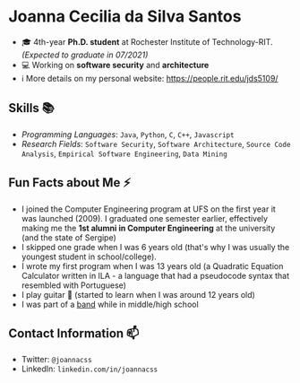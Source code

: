 # Joanna Cecilia da Silva Santos

<!--
**ceciliajoanna/ceciliajoanna** is a ✨ _special_ ✨ repository because its `README.md` (this file) appears on your GitHub profile.

Here are some ideas to get you started:

- 🔭 I’m currently working on ...
- 🌱 I’m currently learning ...
- 👯 I’m looking to collaborate on ...
- 🤔 I’m looking for help with ...
- 💬 Ask me about ...
- 📫 How to reach me: ...
- 😄 Pronouns: ...
- ⚡ Fun fact: ...
-->


- 🎓  4th-year **Ph.D. student** at Rochester Institute of Technology-RIT. *(Expected to graduate in 07/2021)*
- 💻  Working on **software security** and **architecture**
- ℹ️  More details on my personal website: https://people.rit.edu/jds5109/



## Skills 📚
- *Programming Languages*: `Java`, `Python`, `C`, `C++`, `Javascript`
- *Research Fields*:  `Software Security`, `Software Architecture`, `Source Code Analysis`, `Empirical Software Engineering`, `Data Mining`

## Fun Facts about Me ⚡
- I joined the Computer Engineering program at UFS on the first year it was launched (2009). I graduated one semester earlier, effectively making me the **1st alumni in Computer Engineering** at the university (and the state of Sergipe)
- I skipped one grade when I was 6 years old (that's why I was usually the youngest student in school/college).
- I wrote my first program when I was 13 years old (a Quadratic Equation Calculator written in ILA - a language that had a pseudocode syntax that resembled with Portuguese)
- I play guitar 🎸 (started to learn when I was around 12 years old)
- I was part of a [band](https://www.youtube.com/watch?v=dHqs8XlOXfo) while in middle/high school 

## Contact Information  📫
- Twitter: `@joannacss`
- LinkedIn: `linkedin.com/in/joannacss`

